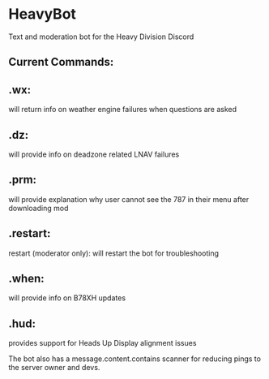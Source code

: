 # HeavyBot
Text and moderation bot for the Heavy Division Discord

Current Commands: 
-----------------

## .wx: 

will return info on weather engine failures when questions are asked

## .dz: 

will provide info on deadzone related LNAV failures

## .prm: 

will provide explanation why user cannot see the 787 in their menu after downloading mod

## .restart:

restart (moderator only): will restart the bot for troubleshooting
 
## .when: 

will provide info on B78XH updates

## .hud: 

provides support for Heads Up Display alignment issues

The bot also has a message.content.contains scanner for reducing pings to the server owner and devs.
